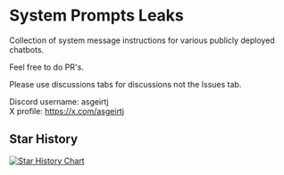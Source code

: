 # System Prompts Leaks

Collection of system message instructions for various publicly deployed chatbots.

Feel free to do PR's.

Please use discussions tabs for discussions not the Issues tab.


Discord username: asgeirtj  
X profile: https://x.com/asgeirtj  




## Star History

[![Star History Chart](https://api.star-history.com/svg?repos=asgeirtj/system_prompts_leaks&type=Date)](https://www.star-history.com/#asgeirtj/system_prompts_leaks&Date)
